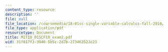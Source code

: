 ```yaml
---
content_type: resource
description: ''
file: null
file_location: /coursemedia/18-01sc-single-variable-calculus-fall-2010/31f017f339405b5c2d7b273462522c23_MIT18_01SCF10_exam2.pdf
file_type: application/pdf
resourcetype: Document
title: MIT18_01SCF10_exam2.pdf
uid: 31f017f3-3940-5b5c-2d7b-273462522c23
---
```

